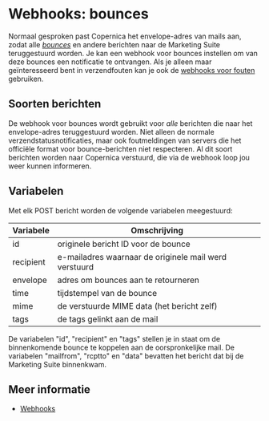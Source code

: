 # Webhooks: bounces

Normaal gesproken past Copernica het envelope-adres van mails aan,
zodat alle [*bounces*](./bounces) en andere berichten naar de Marketing Suite 
teruggestuurd worden. Je kan een webhook voor bounces instellen 
om van deze bounces een notificatie te ontvangen. Als je alleen maar 
geïnteresseerd bent in verzendfouten kan je ook de 
[webhooks voor fouten](webhook-failures) gebruiken.

## Soorten berichten

De webhook voor bounces wordt gebruikt voor _alle_ berichten die 
naar het envelope-adres teruggestuurd worden.
Niet alleen de normale verzendstatusnotificaties, maar ook foutmeldingen
van servers die het officiële format voor bounce-berichten niet respecteren.
Al dit soort berichten worden naar Copernica verstuurd, die 
via de webhook loop jou weer kunnen informeren.

## Variabelen

Met elk POST bericht worden de volgende variabelen meegestuurd:

| Variabele  | Omschrijving                                                       |  
|------------|--------------------------------------------------------------------|
| id         | originele bericht ID voor de bounce                                |
| recipient  | e-mailadres waarnaar de originele mail werd verstuurd              |
| envelope   | adres om bounces aan te retourneren                                |
| time       | tijdstempel van de bounce                                          |
| mime       | de verstuurde MIME data (het bericht zelf)                         |
| tags       | de tags gelinkt aan de mail                                        |

De variabelen "id", "recipient" en "tags" stellen je in staat om de
binnenkomende bounce te koppelen aan de oorspronkelijke mail.
De variabelen "mailfrom", "rcptto" en "data" bevatten het bericht dat bij de Marketing Suite binnenkwam.

## Meer informatie

* [Webhooks](./webhooks)
